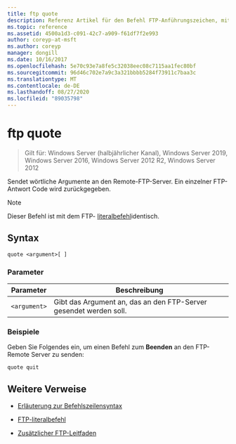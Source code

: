 ```yaml
---
title: ftp quote
description: Referenz Artikel für den Befehl FTP-Anführungszeichen, mit dem wörtliche Argumente an den Remote-FTP-Server gesendet werden.
ms.topic: reference
ms.assetid: 4500a1d3-c091-42c7-a909-f61df7f2e993
author: coreyp-at-msft
ms.author: coreyp
manager: dongill
ms.date: 10/16/2017
ms.openlocfilehash: 5e70c93e7a8fe5c32038eec08c7115aa1fec80bf
ms.sourcegitcommit: 96d46c702e7a9c3a321bbbb5284f73911c7baa3c
ms.translationtype: MT
ms.contentlocale: de-DE
ms.lasthandoff: 08/27/2020
ms.locfileid: "89035798"
---
```

# <a name="ftp-quote"></a>ftp quote

> Gilt für: Windows Server (halbjährlicher Kanal), Windows Server 2019, Windows Server 2016, Windows Server 2012 R2, Windows Server 2012

Sendet wörtliche Argumente an den Remote-FTP-Server. Ein einzelner FTP-Antwort Code wird zurückgegeben.

> [!NOTE]
> Dieser Befehl ist mit dem FTP- [literalbefehl](ftp-literal_1.md)identisch.

## <a name="syntax"></a>Syntax

```
quote <argument>[ ]
```

### <a name="parameters"></a>Parameter

| Parameter | Beschreibung |
| --------- | ----------- |
| `<argument>` | Gibt das Argument an, das an den FTP-Server gesendet werden soll. |

### <a name="examples"></a>Beispiele

Geben Sie Folgendes ein, um einen Befehl zum **Beenden** an den FTP-Remote Server zu senden:

```
quote quit
```

## <a name="additional-references"></a>Weitere Verweise

- [Erläuterung zur Befehlszeilensyntax](command-line-syntax-key.md)

- [FTP-literalbefehl](ftp-literal_1.md)

- [Zusätzlicher FTP-Leitfaden](/previous-versions/orphan-topics/ws.10/cc756013(v=ws.10))
